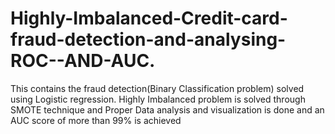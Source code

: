 # Highly-Imbalanced-Credit-card-fraud-detection-and-analysing-ROC--AND-AUC.
This contains the fraud detection(Binary Classification problem) solved using Logistic regression. Highly Imbalanced problem is solved through SMOTE technique and  Proper Data analysis and visualization is done and an AUC score of  more than 99% is achieved
